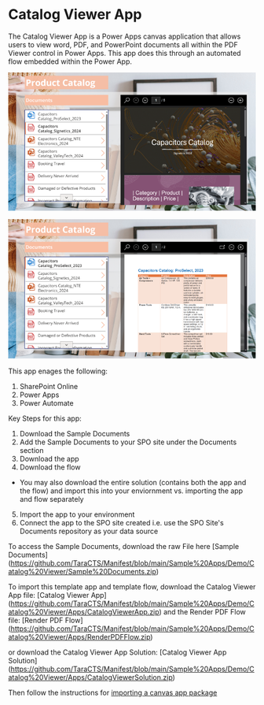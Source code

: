 # Catalog Viewer App

The Catalog Viewer App is a Power Apps canvas application that allows users to view word, PDF, and PowerPoint documents all within the PDF Viewer control in Power Apps. This app does this through an automated flow embedded within the Power App.

![App Image](https://github.com/TaraCTS/Manifest/blob/main/Sample%20Apps/Demo/Catalog%20Viewer/Images/PDFView_Resized.png)

![App Image](https://github.com/TaraCTS/Manifest/blob/main/Sample%20Apps/Demo/Catalog%20Viewer/Images/WordView_Resized.png)

This app enages the following:
1. SharePoint Online
2. Power Apps
3. Power Automate

Key Steps for this app:
1. Download the Sample Documents
2. Add the Sample Documents to your SPO site under the Documents section
3. Download the app
4. Download the flow
* You may also download the entire solution (contains both the app and the flow) and import this into your enviornment vs. importing the app and flow separately
5. Import the app to your environment
6. Connect the app to the SPO site created i.e. use the SPO Site's Documents repository as your data source

To access the Sample Documents, download the raw File here [Sample Documents] (https://github.com/TaraCTS/Manifest/blob/main/Sample%20Apps/Demo/Catalog%20Viewer/Sample%20Documents.zip)

To import this template app and template flow, download the Catalog Viewer App file: [Catalog Viewer App] (https://github.com/TaraCTS/Manifest/blob/main/Sample%20Apps/Demo/Catalog%20Viewer/Apps/CatalogViewerApp.zip) and the Render PDF Flow file: [Render PDF Flow] (https://github.com/TaraCTS/Manifest/blob/main/Sample%20Apps/Demo/Catalog%20Viewer/Apps/RenderPDFFlow.zip)

or download the Catalog Viewer App Solution: [Catalog Viewer App Solution] (https://github.com/TaraCTS/Manifest/blob/main/Sample%20Apps/Demo/Catalog%20Viewer/Apps/CatalogViewerSolution.zip)

Then follow the instructions for [importing a canvas app package](https://www.docs.microsoft.com/en-us/powerapps/maker/canvas-apps/export-import-app#importing-a-canvas-app-package)
